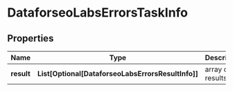 # DataforseoLabsErrorsTaskInfo


## Properties

| Name | Type | Description | Notes |
|------------ | ------------- | ------------- | -------------|
**result** | **List[Optional[DataforseoLabsErrorsResultInfo]]** | array of results |[optional]|